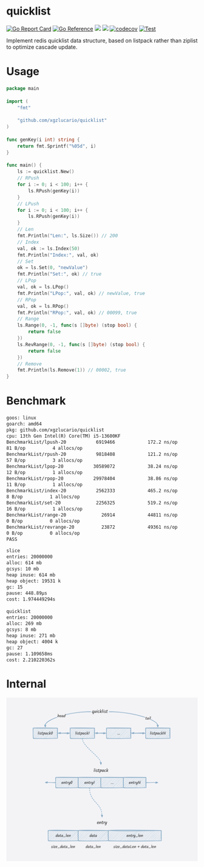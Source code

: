 # quicklist

[![Go Report Card](https://goreportcard.com/badge/github.com/xgzlucario/quicklist)](https://goreportcard.com/report/github.com/xgzlucario/quicklist) [![Go Reference](https://pkg.go.dev/badge/github.com/xgzlucario/quicklist.svg)](https://pkg.go.dev/github.com/xgzlucario/quicklist) ![](https://img.shields.io/badge/go-1.22-orange.svg) ![](https://img.shields.io/github/languages/code-size/xgzlucario/quicklist.svg) [![codecov](https://codecov.io/gh/xgzlucario/quicklist/graph/badge.svg?token=Kn26eInkEY)](https://codecov.io/gh/xgzlucario/quicklist) [![Test](https://github.com/xgzlucario/quicklist/actions/workflows/go.yml/badge.svg)](https://github.com/xgzlucario/quicklist/actions/workflows/go.yml)

Implement redis quicklist data structure, based on listpack rather than ziplist to optimize cascade update.

# Usage

```go
package main

import (
	"fmt"

	"github.com/xgzlucario/quicklist"
)

func genKey(i int) string {
	return fmt.Sprintf("%05d", i)
}

func main() {
	ls := quicklist.New()
	// RPush
	for i := 0; i < 100; i++ {
		ls.RPush(genKey(i))
	}
	// LPush
	for i := 0; i < 100; i++ {
		ls.RPush(genKey(i))
	}
	// Len
	fmt.Println("Len:", ls.Size()) // 200
	// Index
	val, ok := ls.Index(50)
	fmt.Println("Index:", val, ok)
	// Set
	ok = ls.Set(0, "newValue")
	fmt.Println("Set:", ok) // true
	// LPop
	val, ok = ls.LPop()
	fmt.Println("LPop:", val, ok) // newValue, true
	// RPop
	val, ok = ls.RPop()
	fmt.Println("RPop:", val, ok) // 00099, true
	// Range
	ls.Range(0, -1, func(s []byte) (stop bool) {
		return false
	})
	ls.RevRange(0, -1, func(s []byte) (stop bool) {
		return false
	})
	// Remove
	fmt.Println(ls.Remove(1)) // 00002, true
}
```

# Benchmark

```
goos: linux
goarch: amd64
pkg: github.com/xgzlucario/quicklist
cpu: 13th Gen Intel(R) Core(TM) i5-13600KF
BenchmarkList/lpush-20           6919466            172.2 ns/op           81 B/op          4 allocs/op
BenchmarkList/rpush-20           9818408            121.2 ns/op           57 B/op          3 allocs/op
BenchmarkList/lpop-20           30589072            38.24 ns/op           12 B/op          1 allocs/op
BenchmarkList/rpop-20           29978404            38.86 ns/op           11 B/op          1 allocs/op
BenchmarkList/index-20           2562333            465.2 ns/op            8 B/op          1 allocs/op
BenchmarkList/set-20             2256325            519.2 ns/op           16 B/op          1 allocs/op
BenchmarkList/range-20             26914            44811 ns/op            0 B/op          0 allocs/op
BenchmarkList/revrange-20          23872            49361 ns/op            0 B/op          0 allocs/op
PASS
```

```
slice
entries: 20000000
alloc: 614 mb
gcsys: 10 mb
heap inuse: 614 mb
heap object: 19531 k
gc: 15
pause: 448.89µs
cost: 1.974449294s

quicklist
entries: 20000000
alloc: 269 mb
gcsys: 8 mb
heap inuse: 271 mb
heap object: 4004 k
gc: 27
pause: 1.109658ms
cost: 2.210220362s
```

# Internal

![quicklist](quicklist.png)
